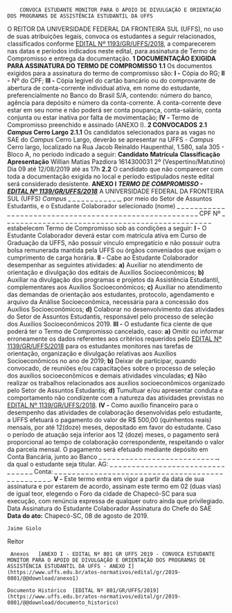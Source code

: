         CONVOCA ESTUDANTE MONITOR PARA O APOIO DE DIVULGAÇÃO E ORIENTAÇÃO DOS PROGRAMAS DE ASSISTÊNCIA ESTUDANTIL DA UFFS  

 O REITOR DA UNIVERSIDADE FEDERAL DA FRONTEIRA SUL (UFFS), no uso de suas atribuições legais, convoca os estudantes a seguir relacionados, classificados conforme [EDITAL Nº 1193/GR/UFFS/2018](https://www.uffs.edu.br/atos-normativos/edital/gr/2018-1193), a comparecerem nas datas e períodos indicados neste edital, para assinatura de Termo de Compromisso e entrega da documentação.  **1 DOCUMENTAÇÃO EXIGIDA PARA ASSINATURA DO TERMO DE COMPROMISSO** **1.1**  Os documentos exigidos para a assinatura do termo de compromisso são: **I -**  Cópia do RG; **II -**  Nº do CPF; **III -**  Cópia legível do cartão bancário ou do comprovante de abertura de conta-corrente individual ativa, em nome do estudante, preferencialmente no Banco do Brasil S/A, contendo: número do banco, agência para depósito e número da conta-corrente. A conta-corrente deve estar em seu nome e não poderá ser conta poupança, conta-salário, conta conjunta ou estar inativa por falta de movimentação; **IV -**  Termo de Compromisso preenchido e assinado (ANEXO I).  **2 CONVOCADOS** **2.1 *Campus*  Cerro Largo** **2.1.1**  Os candidatos selecionados para as vagas no SAE do *Campus*  Cerro Largo, deverão se apresentar na UFFS - *Campus*  Cerro largo, localizado na Rua Jacob Reinaldo Haupenthal, 1.580, sala 305 - Bloco A, no período indicado a seguir:      **Candidato**   **Matrícula**   **Classificação**   **Apresentação**     Willian Matias Pazdiora   1614300031   2º (Vespertino/Matutino)   Dia 09 até 12/08/2019 até as 17h     **2.2**  O candidato que não comparecer com toda a documentação exigida no local e período estipulados neste edital será considerado desistente.   **ANEXO I**   ***TERMO DE COMPROMISSO - [EDITAL Nº 1139/GR/UFFS/2018](https://www.uffs.edu.br/atos-normativos/edital/gr/2018-1139)***   A UNIVERSIDADE FEDERAL DA FRONTEIRA SUL (UFFS) *Campus*  \_ \_ \_ \_ \_ \_ \_ \_ \_ \_ \_ \_, por meio do Setor de Assuntos Estudantis, e o Estudante Colaborador selecionado (nome) \_ \_ \_ \_ \_ \_ \_ \_ \_ \_ \_ \_ \_ \_ \_ \_ \_ \_ \_ \_ \_ \_ \_ \_ \_ \_ \_ \_ \_ \_ \_ \_ \_ \_ \_ \_ \_ \_ \_ \_ \_ \_ \_ \_ \_ \_ \_ \_ \_ \_ \_ \_ \_ \_ CPF Nº \_ \_ \_ \_ \_ \_ \_ \_ \_ \_ \_ \_ \_ \_ \_ \_ \_ \_ \_ \_ \_ \_ \_ \_ \_ \_ \_ \_ \_ \_ \_ \_ \_ \_ \_ \_ \_ \_ \_ \_ \_ \_ \_ \_ \_ \_ \_ estabelecem Termo de Compromisso sob as condições a seguir: **I -**  O Estudante Colaborador deverá estar com matrícula ativa em Curso de Graduação da UFFS, não possuir vínculo empregatício e não possuir outra bolsa remunerada mantida pela UFFS ou órgãos conveniados que exijam o cumprimento de carga horária. **II -**  Cabe ao Estudante Colaborador desempenhar as seguintes atividades: **a)**  Auxiliar no atendimento de orientação e divulgação dos editais de Auxílios Socioeconômicos; **b)**  Auxiliar na divulgação dos programas e projetos da Assistência Estudantil, complementares aos Auxílios Socioeconômicos; **c)**  Auxiliar no atendimento das demandas de orientação aos estudantes, protocolo, agendamento e arquivo da Análise Socioeconômica, necessária para a concessão dos Auxílios Socioeconômicos; **d)**  Colaborar no desenvolvimento das atividades do Setor de Assuntos Estudantis, responsável pelo processo de seleção dos Auxílios Socioeconômicos 2019. **III -**  O estudante fica ciente de que poderá ter o Termo de Compromisso cancelado, caso: **a)**  Omitir ou informar erroneamente os dados referentes aos critérios requeridos pelo [EDITAL Nº 1139/GR/UFFS/2018](https://www.uffs.edu.br/atos-normativos/edital/gr/2018-1139) para os estudantes monitores nas tarefas de orientação, organização e divulgação relativas aos Auxílios Socioeconômicos no ano de 2019; **b)**  Deixar de participar, quando convocado, de reuniões e/ou capacitações sobre o processo de seleção dos auxílios socioeconômicos e demais atividades vinculadas; **c)**  Não realizar os trabalhos relacionados aos auxílios socioeconômicos organizado pelo Setor de Assuntos Estudantis; **d)**  Tumultuar e/ou apresentar conduta e comportamento não condizente com a natureza das atividades previstas no [EDITAL Nº 1139/GR/UFFS/2018](https://www.uffs.edu.br/atos-normativos/edital/gr/2018-1139). **IV -**  Como auxílio financeiro para o desempenho das atividades de colaboração desenvolvidas pelo estudante, a UFFS efetuará o pagamento do valor de R$ 500,00 (quinhentos reais) mensais, por até 12(doze) meses, depositado em favor do estudante. Caso o período de atuação seja inferior aos 12 (doze) meses, o pagamento será proporcional ao tempo de colaboração correspondente, respeitando o valor da parcela mensal. O pagamento será efetuado mediante depósito em Conta Bancária, junto ao Banco \_ \_ \_ \_ \_ \_ \_ \_ \_ \_ \_ \_ \_ \_ \_ \_ \_ \_ \_ \_ \_ \_ \_ \_ \_ \_ \_, da qual o estudante seja titular. AG: \_ \_ \_ \_ \_ \_ \_ \_ \_ \_ \_ \_ \_ \_ \_ \_ \_ \_ \_ \_ \_ \_ \_ \_ \_ \_ \_ \_ \_ \_ \_ \_ Conta: \_ \_ \_ \_ \_ \_ \_ \_ \_ \_ \_ \_ \_ \_ \_ \_ \_ \_ \_ \_ \_ \_ \_ \_ \_ \_ \_ \_ \_ \_ \_ \_ \_ \_ \_ \_ \_ \_ \_ \_ \_ \_ \_ \_ \_ \_ \_ \_. **V -**  Este termo entra em vigor a partir da data de sua assinatura e por estarem de acordo, assinam este termo em 02 (duas vias) de igual teor, elegendo o Foro da cidade de Chapecó-SC para sua execução, com renúncia expressa de qualquer outro ainda que privilegiado.   Data   Assinatura do Estudante Colaborador   Assinatura do Chefe do SAE      **Data do ato:** Chapecó-SC, 08 de agosto de 2019.   
 

    Jaime Giolo   
 Reitor 

     Anexos   [ANEXO I - EDITAL Nº 801 GR UFFS 2019 - CONVOCA ESTUDANTE MONITOR PARA O APOIO DE DIVULGAÇÃO E ORIENTAÇÃO DOS PROGRAMAS DE ASSISTÊNCIA ESTUDANTIL DA UFFS - ANEXO I](https://www.uffs.edu.br/atos-normativos/edital/gr/2019-0801/@@download/anexo1)  

    Documento Histórico  [EDITAL Nº 801/GR/UFFS/2019](https://www.uffs.edu.br/atos-normativos/edital/gr/2019-0801/@@download/documento_historico)     
      